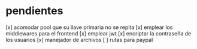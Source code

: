 # pendientes

[x] acomodar pool que su llave primaria no se repita
[x] emplear los middlewares para el frontend
[x] emplear jwt
[x] encriptar la contraseña de los usuarios
[x] manejador de archivos
[ ] rutas para paypal
